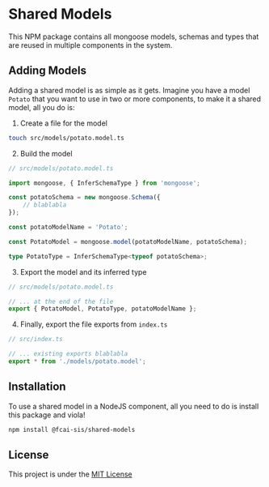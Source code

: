 # Shared Models

This NPM package contains all mongoose models, schemas and types that are reused in multiple components in the system.

## Adding Models

Adding a shared model is as simple as it gets. Imagine you have a model `Potato` that you want to use in two or more components, to make it a shared model, all you do is:

1. Create a file for the model

```bash
touch src/models/potato.model.ts
```

2. Build the model

```typescript
// src/models/potato.model.ts

import mongoose, { InferSchemaType } from 'mongoose';

const potatoSchema = new mongoose.Schema({
    // blablabla
});

const potatoModelName = 'Potato';

const PotatoModel = mongoose.model(potatoModelName, potatoSchema);

type PotatoType = InferSchemaType<typeof potatoSchema>;
```

3. Export the model and its inferred type

```typescript
// src/models/potato.model.ts

// ... at the end of the file
export { PotatoModel, PotatoType, potatoModelName };
```

4. Finally, export the file exports from `index.ts`

```typescript
// src/index.ts

// ... existing exports blablabla
export * from './models/potato.model';
```

## Installation

To use a shared model in a NodeJS component, all you need to do is install this package and viola!

```bash
npm install @fcai-sis/shared-models
```

## License

This project is under the [MIT License](./LICENSE)

